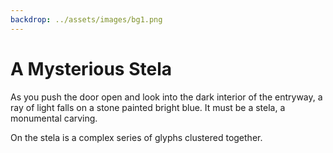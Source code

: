 ```yaml
---
backdrop: ../assets/images/bg1.png
---
```


# A Mysterious Stela

As you push the door open and look into the dark interior of the entryway, a ray of light falls on a stone painted bright blue. It must be a stela, a monumental carving.

On the stela is a complex series of glyphs clustered together.

<Item id="8" />

<Page url="challenge1" instructions="You consult your guide book, but it's absolutely no help here." action="Look closer" condition="8" />
